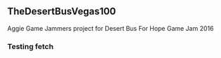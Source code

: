 ## TheDesertBusVegas100
Aggie Game Jammers project for Desert Bus For Hope Game Jam 2016

### Testing fetch

